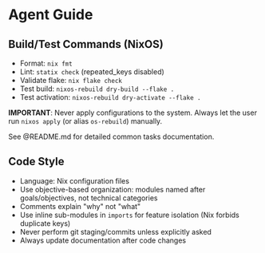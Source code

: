 # Agent Guide

## Build/Test Commands (NixOS)
- Format: `nix fmt`
- Lint: `statix check` (repeated_keys disabled)
- Validate flake: `nix flake check`
- Test build: `nixos-rebuild dry-build --flake .`
- Test activation: `nixos-rebuild dry-activate --flake .`

**IMPORTANT**: Never apply configurations to the system. Always let the user run `nixos apply` (or alias `os-rebuild`) manually.

See @README.md for detailed common tasks documentation.

## Code Style
- Language: Nix configuration files
- Use objective-based organization: modules named after goals/objectives, not technical categories
- Comments explain "why" not "what"
- Use inline sub-modules in `imports` for feature isolation (Nix forbids duplicate keys)
- Never perform git staging/commits unless explicitly asked
- Always update documentation after code changes
